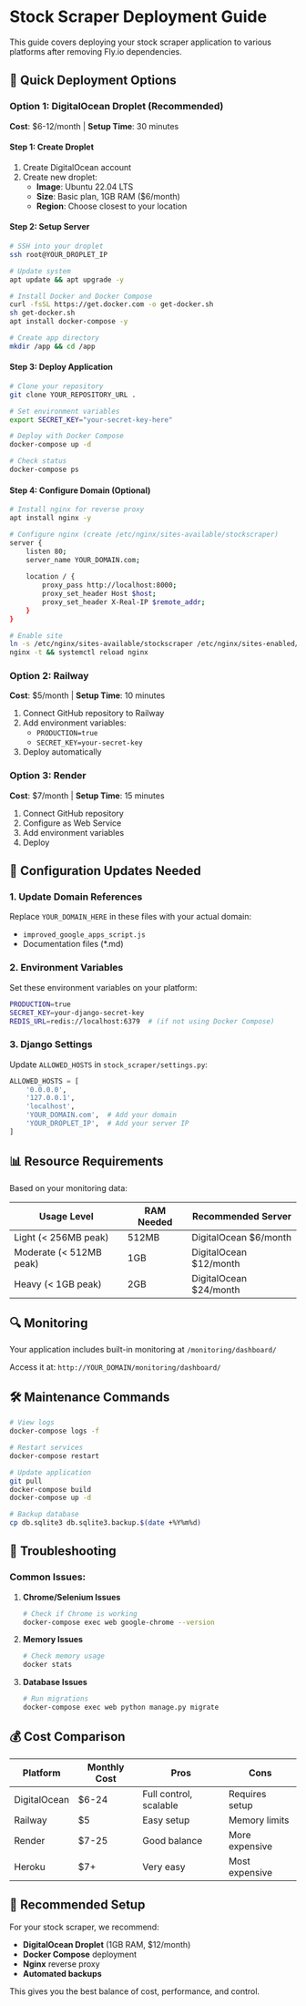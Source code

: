# Stock Scraper Deployment Guide

This guide covers deploying your stock scraper application to various platforms after removing Fly.io dependencies.

## 🚀 Quick Deployment Options

### Option 1: DigitalOcean Droplet (Recommended)

**Cost**: $6-12/month | **Setup Time**: 30 minutes

#### Step 1: Create Droplet
1. Create DigitalOcean account
2. Create new droplet:
   - **Image**: Ubuntu 22.04 LTS
   - **Size**: Basic plan, 1GB RAM ($6/month)
   - **Region**: Choose closest to your location

#### Step 2: Setup Server
```bash
# SSH into your droplet
ssh root@YOUR_DROPLET_IP

# Update system
apt update && apt upgrade -y

# Install Docker and Docker Compose
curl -fsSL https://get.docker.com -o get-docker.sh
sh get-docker.sh
apt install docker-compose -y

# Create app directory
mkdir /app && cd /app
```

#### Step 3: Deploy Application
```bash
# Clone your repository
git clone YOUR_REPOSITORY_URL .

# Set environment variables
export SECRET_KEY="your-secret-key-here"

# Deploy with Docker Compose
docker-compose up -d

# Check status
docker-compose ps
```

#### Step 4: Configure Domain (Optional)
```bash
# Install nginx for reverse proxy
apt install nginx -y

# Configure nginx (create /etc/nginx/sites-available/stockscraper)
server {
    listen 80;
    server_name YOUR_DOMAIN.com;
    
    location / {
        proxy_pass http://localhost:8000;
        proxy_set_header Host $host;
        proxy_set_header X-Real-IP $remote_addr;
    }
}

# Enable site
ln -s /etc/nginx/sites-available/stockscraper /etc/nginx/sites-enabled/
nginx -t && systemctl reload nginx
```

### Option 2: Railway

**Cost**: $5/month | **Setup Time**: 10 minutes

1. Connect GitHub repository to Railway
2. Add environment variables:
   - `PRODUCTION=true`
   - `SECRET_KEY=your-secret-key`
3. Deploy automatically

### Option 3: Render

**Cost**: $7/month | **Setup Time**: 15 minutes

1. Connect GitHub repository
2. Configure as Web Service
3. Add environment variables
4. Deploy

## 🔧 Configuration Updates Needed

### 1. Update Domain References

Replace `YOUR_DOMAIN_HERE` in these files with your actual domain:
- `improved_google_apps_script.js`
- Documentation files (*.md)

### 2. Environment Variables

Set these environment variables on your platform:
```bash
PRODUCTION=true
SECRET_KEY=your-django-secret-key
REDIS_URL=redis://localhost:6379  # (if not using Docker Compose)
```

### 3. Django Settings

Update `ALLOWED_HOSTS` in `stock_scraper/settings.py`:
```python
ALLOWED_HOSTS = [
    '0.0.0.0',
    '127.0.0.1',
    'localhost',
    'YOUR_DOMAIN.com',  # Add your domain
    'YOUR_DROPLET_IP',  # Add your server IP
]
```

## 📊 Resource Requirements

Based on your monitoring data:

| Usage Level | RAM Needed | Recommended Server |
|-------------|------------|-------------------|
| Light (< 256MB peak) | 512MB | DigitalOcean $6/month |
| Moderate (< 512MB peak) | 1GB | DigitalOcean $12/month |
| Heavy (< 1GB peak) | 2GB | DigitalOcean $24/month |

## 🔍 Monitoring

Your application includes built-in monitoring at `/monitoring/dashboard/`

Access it at: `http://YOUR_DOMAIN/monitoring/dashboard/`

## 🛠️ Maintenance Commands

```bash
# View logs
docker-compose logs -f

# Restart services
docker-compose restart

# Update application
git pull
docker-compose build
docker-compose up -d

# Backup database
cp db.sqlite3 db.sqlite3.backup.$(date +%Y%m%d)
```

## 🚨 Troubleshooting

### Common Issues:

1. **Chrome/Selenium Issues**
   ```bash
   # Check if Chrome is working
   docker-compose exec web google-chrome --version
   ```

2. **Memory Issues**
   ```bash
   # Check memory usage
   docker stats
   ```

3. **Database Issues**
   ```bash
   # Run migrations
   docker-compose exec web python manage.py migrate
   ```

## 💰 Cost Comparison

| Platform | Monthly Cost | Pros | Cons |
|----------|-------------|------|------|
| DigitalOcean | $6-24 | Full control, scalable | Requires setup |
| Railway | $5 | Easy setup | Memory limits |
| Render | $7-25 | Good balance | More expensive |
| Heroku | $7+ | Very easy | Most expensive |

## 🎯 Recommended Setup

For your stock scraper, we recommend:
- **DigitalOcean Droplet** (1GB RAM, $12/month)
- **Docker Compose** deployment
- **Nginx** reverse proxy
- **Automated backups**

This gives you the best balance of cost, performance, and control. 